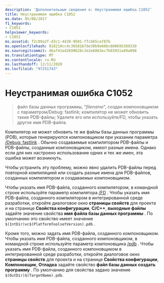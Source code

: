 ```yaml
---
description: 'Дополнительные сведения о: Неустранимая ошибка C1052'
title: Неустранимая ошибка C1052
ms.date: 05/08/2017
f1_keywords:
- C1052
helpviewer_keywords:
- C1052
ms.assetid: f2c09a2f-d3c1-4420-9501-ffcb65caf87b
ms.openlocfilehash: 818210cc4c3658167de30b9e666c600695389330
ms.sourcegitcommit: d6af41e42699628c3e2e6063ec7b03931a49a098
ms.translationtype: MT
ms.contentlocale: ru-RU
ms.lasthandoff: 12/11/2020
ms.locfileid: "97251743"
---
```

# <a name="fatal-error-c1052"></a>Неустранимая ошибка C1052

> файл базы данных программы, "*filename*", создан компоновщиком с параметром/Debug: fastlink; компилятор не может обновить такие PDB-файлы; Удалите его или используйте/FD, чтобы указать другое имя PDB-файла.

Компилятор не может обновить те же файлы базы данных программы (PDB), которые генерируются компоновщиком при указании параметра [/Debug: fastlink](../../build/reference/debug-generate-debug-info.md) . Обычно создаваемые компилятором PDB-файлы и PDB-файлы, созданные компоновщиком, имеют разные имена. Однако если для них настроено использование одних и тех же имен, эта ошибка может возникнуть.

Чтобы устранить эту проблему, можно явно удалить PDB-файлы перед повторной компиляцией или создать разные имена для PDB-файлов, созданных компилятором и создаваемых компоновщиком.

Чтобы указать имя PDB-файла, созданного компилятором, в командной строке используйте параметр компилятора [/FD](../../build/reference/fd-program-database-file-name.md) . Чтобы указать имя PDB-файла, созданного компилятором в интегрированной среде разработки, откройте диалоговое окно **страницы свойств** для проекта и на странице **Свойства конфигурации**, **C/C++**, **выходные файлы** задайте значение свойства **имя файла базы данных программы** . По умолчанию это свойство имеет значение `$(IntDir)vc$(PlatformToolsetVersion).pdb` .

Кроме того, можно задать имя PDB-файла, созданного компоновщиком. Чтобы указать имя PDB-файла, созданного компоновщиком, в командной строке используйте параметр компоновщика [/pdb](../../build/reference/pdb-use-program-database.md) . Чтобы указать имя PDB-файла, созданного компоновщиком в интегрированной среде разработки, откройте диалоговое окно **страницы свойств** для проекта и на странице **Свойства конфигурации**, **Компоновщик**, **Отладка** задайте свойство **файл базы данных создать программу** . По умолчанию для свойства задано значение `$(OutDir)$(TargetName).pdb`.
